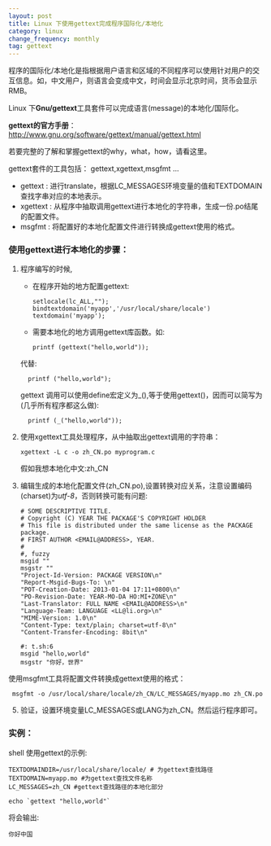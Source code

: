 ```yaml
---
layout: post
title: Linux 下使用gettext完成程序国际化/本地化
category: linux
change_frequency: monthly
tag: gettext
---
```


程序的国际化/本地化是指根据用户语言和区域的不同程序可以使用针对用户的交互信息。如，中文用户，则语言会变成中文，时间会显示北京时间，货币会显示RMB。

Linux 下**Gnu/gettext**工具套件可以完成语言(message)的本地化/国际化。

**gettext的官方手册**：http://www.gnu.org/software/gettext/manual/gettext.html

若要完整的了解和掌握gettext的why，what，how，请看这里。

gettext套件的工具包括： gettext,xgettext,msgfmt ... 

- gettext : 进行translate，根据LC_MESSAGES环境变量的值和TEXTDOMAIN查找字串对应的本地表示。
- xgettext : 从程序中抽取调用gettext进行本地化的字符串，生成一份.po结尾的配置文件。
- msgfmt : 将配置好的本地化配置文件进行转换成gettext使用的格式。


### 使用gettext进行本地化的步骤：
1. 程序编写的时候,
   - 在程序开始的地方配置gettext:

         setlocale(lc_ALL,"");
         bindtextdomain('myapp','/usr/local/share/locale')
         textdomain('myapp');
   - 需要本地化的地方调用gettext库函数。如:

         printf (gettext("hello,world")); 
   代替:

         printf ("hello,world");
   gettext 调用可以使用define宏定义为_(),等于使用gettext()，因而可以简写为(几乎所有程序都这么做):

         printf (_("hello,world"));
2. 使用xgettext工具处理程序，从中抽取出gettext调用的字符串：

       xgettext -L c -o zh_CN.po myprogram.c
   假如我想本地化中文:zh_CN
3. 编辑生成的本地化配置文件(zh_CN.po),设置转换对应关系，注意设置编码(charset)为*utf-8*，否则转换可能有问题:

       # SOME DESCRIPTIVE TITLE.
       # Copyright (C) YEAR THE PACKAGE'S COPYRIGHT HOLDER
       # This file is distributed under the same license as the PACKAGE package.
       # FIRST AUTHOR <EMAIL@ADDRESS>, YEAR.
       #
       #, fuzzy
       msgid ""
       msgstr ""
       "Project-Id-Version: PACKAGE VERSION\n"
       "Report-Msgid-Bugs-To: \n"
       "POT-Creation-Date: 2013-01-04 17:11+0800\n"
       "PO-Revision-Date: YEAR-MO-DA HO:MI+ZONE\n"
       "Last-Translator: FULL NAME <EMAIL@ADDRESS>\n"
       "Language-Team: LANGUAGE <LL@li.org>\n"
       "MIME-Version: 1.0\n"
       "Content-Type: text/plain; charset=utf-8\n"
       "Content-Transfer-Encoding: 8bit\n"
       
       #: t.sh:6
       msgid "hello,world"
       msgstr "你好，世界"
 使用msgfmt工具将配置文件转换成gettext使用的格式：

     msgfmt -o /usr/local/share/locale/zh_CN/LC_MESSAGES/myapp.mo zh_CN.po

5. 验证，设置环境变量LC_MESSAGES或LANG为zh_CN。然后运行程序即可。


### 实例：
shell 使用gettext的示例:

    TEXTDOMAINDIR=/usr/local/share/locale/ # 为gettext查找路径
    TEXTDOMAIN=myapp.mo #为gettext查找文件名称
    LC_MESSAGES=zh_CN #gettext查找路径的本地化部分
    
    echo `gettext "hello,world"`

将会输出:

    你好中国

